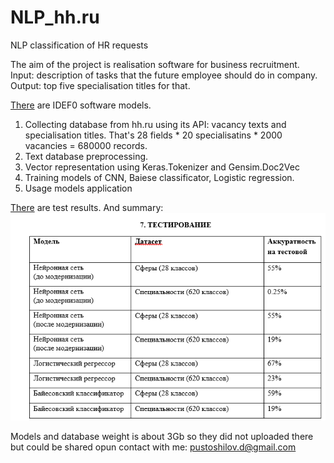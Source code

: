 # NLP_hh.ru
NLP classification of HR requests

The aim of the project is realisation software for business recruitment.
Input: description of tasks that the future employee should do in company. 
Output: top five specialisation titles for that. 

[There](https://github.com/pustoshilov-d/NLP_hh.ru/tree/master/models/idef0) are IDEF0 software models. 
1. Collecting database from hh.ru using its API: vacancy texts and specialisation titles. That's 28 fields * 20 specialisatins * 2000 vacancies = 680000 records.
2. Text database preprocessing.
3. Vector representation using Keras.Tokenizer and Gensim.Doc2Vec
4. Training models of CNN, Baiese classificator, Logistic regression.
5. Usage models application

[There](https://github.com/pustoshilov-d/NLP_hh.ru/tree/master/screen_shots) are test results. And summary: 
![](https://github.com/pustoshilov-d/NLP_hh.ru/blob/master/screen_shots/summary.png)

Models and database weight is about 3Gb so they did not uploaded there but could be shared opun contact with me: pustoshilov.d@gmail.com
